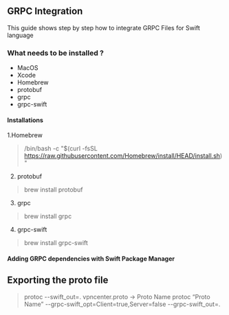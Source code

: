 ## GRPC Integration
This guide shows step by step how to integrate GRPC Files for Swift language
### What needs to be installed ?
- MacOS
- Xcode
- Homebrew
- protobuf
- grpc
- grpc-swift

#### Installations
1.Homebrew
> /bin/bash -c "$(curl -fsSL https://raw.githubusercontent.com/Homebrew/install/HEAD/install.sh)"
2. protobuf
> brew install protobuf
3. grpc
> brew install grpc
4. grpc-swift
> brew install grpc-swift
#### Adding GRPC dependencies with Swift Package Manager

## Exporting the proto file
> protoc --swift_out=. vpncenter.proto -> Proto Name
> protoc “Proto Name” --grpc-swift_opt=Client=true,Server=false --grpc-swift_out=. 
